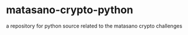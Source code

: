 matasano-crypto-python
======================

a repository for python source related to the matasano crypto challenges
